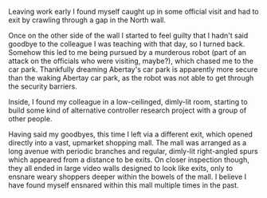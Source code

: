 Leaving work early I found myself caught up in some official visit and had to exit by crawling through a gap in the North wall.

Once on the other side of the wall I started to feel guilty that I hadn't said goodbye to the colleague I was teaching with that day, so I turned back. Somehow this led to me being pursued by a murderous robot (part of an attack on the officials who were visiting, maybe?), which chased me to the car park. Thankfully dreaming Abertay's car park is apparently more secure than the waking Abertay car park, as the robot was not able to get through the security barriers.

Inside, I found my colleague in a low-ceilinged, dimly-lit room, starting to build some kind of alternative controller research project with a group of other people.

Having said my goodbyes, this time I left via a different exit, which opened directly into a vast, upmarket shopping mall. The mall was arranged as a long avenue with periodic branches and regular, dimly-lit right-angled spurs which appeared from a distance to be exits. On closer inspection though, they all ended in large video walls designed to look like exits, only to ensnare weary shoppers deeper within the bowels of the mall. I believe I have found myself ensnared within this mall multiple times in the past.